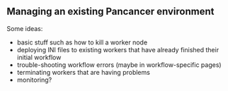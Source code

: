 ## Managing an existing Pancancer environment

Some ideas:

  - basic stuff such as how to kill a worker node
  - deploying INI files to existing workers that have already finished their initial workflow
  - trouble-shooting workflow errors (maybe in workflow-specific pages)
  - terminating workers that are having problems
  - monitoring?
